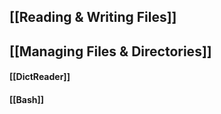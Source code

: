 ## [[Reading & Writing Files]]


## [[Managing Files & Directories]]
#### [[DictReader]] 
#### [[Bash]]
